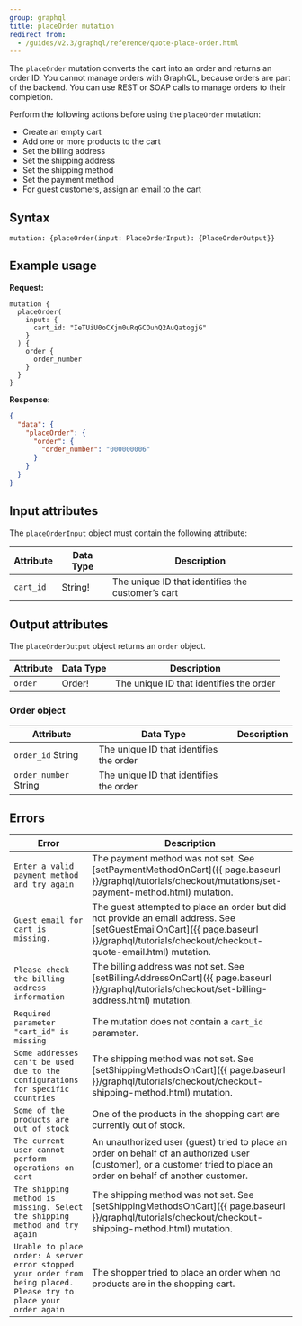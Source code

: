 ```yaml
---
group: graphql
title: placeOrder mutation
redirect from:
  - /guides/v2.3/graphql/reference/quote-place-order.html
---
```


The `placeOrder` mutation converts the cart into an order and returns an order ID. You cannot manage orders with GraphQL, because orders are part of the backend. You can use REST or SOAP calls to manage orders to their completion.

Perform the following actions before using the `placeOrder` mutation:

-  Create an empty cart
-  Add one or more products to the cart
-  Set the billing address
-  Set the shipping address
-  Set the shipping method
-  Set the payment method
-  For guest customers, assign an email to the cart

## Syntax

`mutation: {placeOrder(input: PlaceOrderInput): {PlaceOrderOutput}}`

## Example usage

**Request:**

``` text
mutation {
  placeOrder(
    input: {
      cart_id: "IeTUiU0oCXjm0uRqGCOuhQ2AuQatogjG"
    }
  ) {
    order {
      order_number
    }
  }
}
```

**Response:**

```json
{
  "data": {
    "placeOrder": {
      "order": {
        "order_number": "000000006"
      }
    }
  }
}
```

## Input attributes

The `placeOrderInput` object must contain the following attribute:

Attribute |  Data Type | Description
--- | --- | ---
`cart_id` | String! | The unique ID that identifies the customer’s cart

## Output attributes

The `placeOrderOutput` object returns an `order` object.

Attribute |  Data Type | Description
--- | --- | ---
`order` | Order! | The unique ID that identifies the order

### Order object

Attribute |  Data Type | Description
--- | --- | ---
`order_id` String | The unique ID that identifies the order
`order_number` String | The unique ID that identifies the order

## Errors

Error | Description
--- | ---
`Enter a valid payment method and try again` | The payment method was not set. See [setPaymentMethodOnCart]({{ page.baseurl }}/graphql/tutorials/checkout/mutations/set-payment-method.html) mutation.
`Guest email for cart is missing.` | The guest attempted to place an order but did not provide an email address. See [setGuestEmailOnCart]({{ page.baseurl }}/graphql/tutorials/checkout/checkout-quote-email.html) mutation.
`Please check the billing address information` | The billing address was not set. See [setBillingAddressOnCart]({{ page.baseurl }}/graphql/tutorials/checkout/set-billing-address.html) mutation.
`Required parameter "cart_id" is missing` | The mutation does not contain a `cart_id` parameter.
`Some addresses can't be used due to the configurations for specific countries` | The shipping method was not set. See [setShippingMethodsOnCart]({{ page.baseurl }}/graphql/tutorials/checkout/checkout-shipping-method.html) mutation.
`Some of the products are out of stock` | One of the products in the shopping cart are currently out of stock.
`The current user cannot perform operations on cart` | An unauthorized user (guest) tried to place an order on behalf of an authorized user (customer), or a customer tried to place an order on behalf of another customer.
`The shipping method is missing. Select the shipping method and try again` | The shipping method was not set. See [setShippingMethodsOnCart]({{ page.baseurl }}/graphql/tutorials/checkout/checkout-shipping-method.html) mutation.
`Unable to place order: A server error stopped your order from being placed. Please try to place your order again` | The shopper tried to place an order when no products are in the shopping cart.

